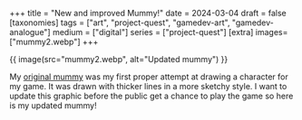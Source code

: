 +++
title = "New and improved Mummy!"
date = 2024-03-04
draft =  false
[taxonomies]
tags = ["art", "project-quest", "gamedev-art", "gamedev-analogue"]
medium = ["digital"]
series = ["project-quest"]
[extra]
images= ["mummy2.webp"]
+++

{{ image(src="mummy2.webp", alt="Updated mummy") }}

My [original mummy](/gallery/mummy/) was my first proper attempt at drawing a character for my game. It was drawn with thicker lines in a more sketchy style. I want to update this graphic before the public get a chance to play the game so here is my updated mummy!
